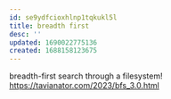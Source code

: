 ```yaml
---
id: se9ydfcioxhlnp1tqkukl5l
title: breadth first
desc: ''
updated: 1690022775136
created: 1688158123675
---
```


breadth-first search through a filesystem! https://tavianator.com/2023/bfs_3.0.html
